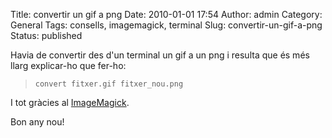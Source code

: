 Title: convertir un gif a png
Date: 2010-01-01 17:54
Author: admin
Category: General
Tags: consells, imagemagick, terminal
Slug: convertir-un-gif-a-png
Status: published

Havia de convertir des d'un terminal un gif a un png i resulta que és més llarg explicar-ho que fer-ho:

>     convert fitxer.gif fitxer_nou.png

I tot gràcies al [ImageMagick](http://www.imagemagick.org "Pàgina web de l'eina de transformació i manipulació d'imatges des de la línia d'ordres").

Bon any nou!
